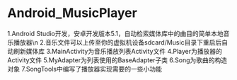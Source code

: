 # Android_MusicPlayer
1.Android Studio开发，安卓开发版本5.1，自动检索媒体库中的曲目的简单本地音乐播放器\n
2.音乐文件可以上传至你的虚拟机设备sdcard/Music目录下重启后自动刷新媒体库
3.MainActivity为音乐播放列表Activity文件
4.Player为播放器的Activity文件
5.MyAdapter为列表使用的BaseAdapter子类
6.Song为歌曲的构造对象
7.SongTools中编写了播放器实现需要的一些小功能
